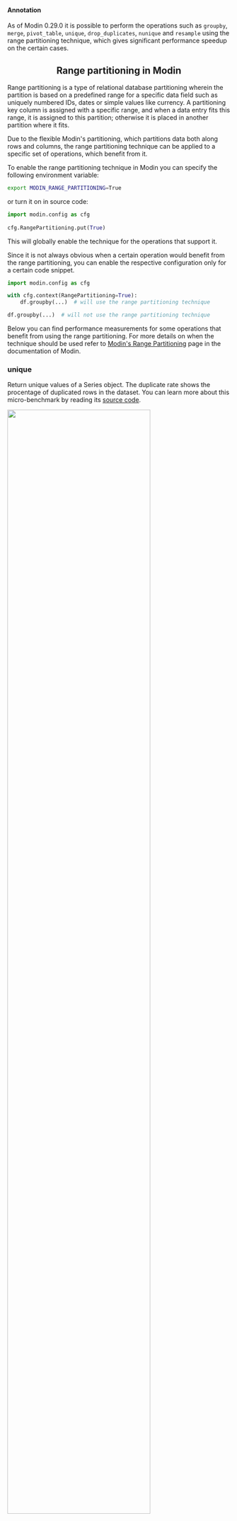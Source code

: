 #### Annotation

As of Modin 0.29.0 it is possible to perform the operations such as `groupby`, `merge`, `pivot_table`, `unique`,
`drop_duplicates`, `nunique` and `resample` using the range partitioning technique,
which gives significant performance speedup on the certain cases.

<h2 align="center">Range partitioning in Modin</h2>

Range partitioning is a type of relational database partitioning wherein the partition is based on a predefined range for a specific data field such as uniquely numbered IDs, dates or simple values like currency. A partitioning key column is assigned with a specific range, and when a data entry fits this range, it is assigned to this partition; otherwise it is placed in another partition where it fits.

Due to the flexible Modin's partitioning, which partitions data both along rows and columns, the range partitioning technique
can be applied to a specific set of operations, which benefit from it.

To enable the range partitioning technique in Modin you can specify the following environment variable:

```bash
export MODIN_RANGE_PARTITIONING=True
```

or turn it on in source code:

```python
import modin.config as cfg
 
cfg.RangePartitioning.put(True)
```

This will globally enable the technique for the operations that support it.

Since it is not always obvious when a certain operation would benefit from the range partitioning,
you can enable the respective configuration only for a certain code snippet.

```python
import modin.config as cfg

with cfg.context(RangePartitioning=True):
    df.groupby(...)  # will use the range partitioning technique

df.groupby(...)  # will not use the range partitioning technique
```

Below you can find performance measurements for some operations that benefit from using the range partitioning.
For more details on when the technique should be used refer to
[Modin's Range Partitioning](https://modin.readthedocs.io/en/latest/usage_guide/optimization_notes/range_partitioning_ops.html) page
in the documentation of Modin.

### unique

Return unique values of a Series object. The duplicate rate shows the procentage of duplicated rows in the dataset.
You can learn more about this micro-benchmark by reading its
[source code](https://github.com/dchigarev/modin_perf_examples/blob/master/gh_page_2/unique_op.py).

<img src="https://github.com/dchigarev/modin_perf_examples/raw/master/docs/imgs/unique_16cpus.jpg" style="display: block;margin-left: auto;margin-right: auto; width:80%; padding: 0; margin: 0"></img>

Range-partitioning implementation of `unique` works better when the input data size is big (more than 5_000_000 rows) and
when the output size is also expected to be big (no more than 80% values are duplicates).

### drop_duplicates

Return a DataFrame with duplicate rows removed. The duplicate rate shows the procentage of duplicated rows in the dataset.
The subset size shows the number of columns being specified as a subset parameter for `drop_duplicates`.
You can learn more about this micro-benchmark by reading its
[source code](https://github.com/dchigarev/modin_perf_examples/blob/master/gh_page_2/drop_duplicates_op.py).

<img src="https://github.com/dchigarev/modin_perf_examples/raw/master/docs/imgs/drop_duplicates_16cpus.jpg" style="display: block;margin-left: auto;margin-right: auto; width:80%; padding: 0; margin: 0"></img>

Range-partitioning implementation of `drop_duplicates` works better when the input data size is big (more than 5_000_000 rows)
and when the output size is also expected to be big (no more than 80% values are duplicates).

### resample

Resample time-series data and compute sum of group values. You can learn more about this micro-benchmark by reading its
[source code](https://github.com/dchigarev/modin_perf_examples/blob/master/gh_page_2/resample_sum_op.py).

<img src="https://github.com/dchigarev/modin_perf_examples/raw/master/docs/imgs/resample_16cpus.jpg" style="display: block;margin-left: auto;margin-right: auto; width:80%; padding: 0; margin: 0"></img>

It is recommended to use the range partitioning for resampling if you're dealing with a dataframe
that has more than 5_000_000 rows and the expected output is also expected to be big (more than 500_000 rows).

#### Appendix

All performance measurements for this post were made on Intel(R) Xeon(R) Gold 6238R CPU @ 2.20GHz (112 CPUs; 200 GB RAM).

- Modin version: 0.29.0
- Pandas version: 2.2.1
- Execution engine: Ray
- Ray version: 2.9.1
- OS: Ubuntu 22.04.2 LTS
- Python: 3.9.18
